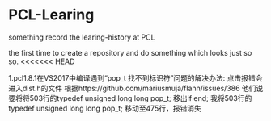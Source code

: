 ﻿# PCL-Learing
 something record the learing-history at PCL
 
 the first time to create a repository and do something which looks just so so.
<<<<<<< HEAD

1.pcl1.8.1在VS2017中编译遇到“pop_t 找不到标识符”问题的解决办法:
 点击报错会进入dist.h的文件
 根据https://github.com/mariusmuja/flann/issues/386
 他们说要将将503行的typedef unsigned long long pop_t; 移出if end;
 我将503行的typedef unsigned long long pop_t; 移动至475行，报错消失
